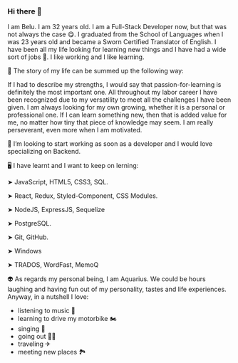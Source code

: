 ### Hi there 👋

I am Belu. I am 32 years old.
I am a Full-Stack Developer now, but that was not always the case 😋.
I graduated from the School of Languages when I was 23 years old and became a Sworn Certified Translator of English.
I have been all my life looking for learning new things and I have had a wide sort of jobs 🦾.
I like working and I like learning.

🌱 The story of my life can be summed up the following way:

If I had to describe my strengths, I would say that passion-for-learning is definitely the most important one. All throughout my labor career I have been recognized due to my versatility to meet all the challenges I have been given. I am always looking for my own growing, whether it is a personal or professional one. If I can learn something new, then that is added value for me, no matter how tiny that piece of knowledge may seem. I am really perseverant, even more when I am motivated.

👯 I’m looking to start working as soon as a developer and I would love specializing on Backend.

🖥 I have learnt and I want to keep on lerning:

 ➤ JavaScript, HTML5, CSS3, SQL.
 
 ➤ React, Redux, Styled-Component, CSS Modules.
 
 ➤ NodeJS, ExpressJS, Sequelize
 
 ➤ PostgreSQL.
 
 ➤ Git, GitHub.
 
 ➤ Windows
 
 ➤ TRADOS, WordFast, MemoQ

👽 As regards my personal being, I am Aquarius. We could be hours laughing and having fun out of my personality, tastes and life experiences. 
Anyway, in a nutshell I love:
 * listening to music 🎵
 * learning to drive my motorbike 🏍
 * singing 🎤
 * going out 🍻🍔
 * traveling ✈
 * meeting new places 🏞
